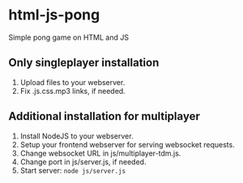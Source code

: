 # html-js-pong
Simple pong game on HTML and JS

## Only singleplayer installation
1. Upload files to your webserver.
2. Fix .js\.css\.mp3 links, if needed.

## Additional installation for multiplayer
1. Install NodeJS to your webserver.
2. Setup your frontend webserver for serving websocket requests.
3. Change websocket URL in js/multiplayer-tdm.js.
4. Change port in js/server.js, if needed.
5. Start server:
`node js/server.js`
